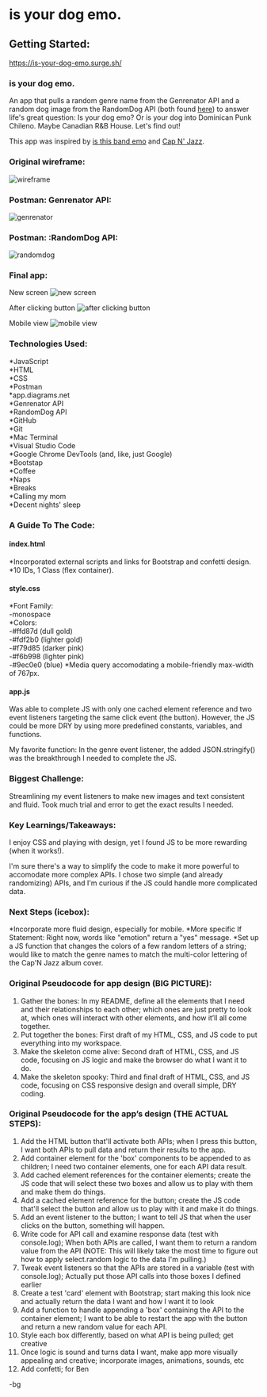 # is your dog emo.

## Getting Started:
https://is-your-dog-emo.surge.sh/

### is your dog emo.
An app that pulls a random genre name from the Genrenator API and a random dog image from the RandomDog API (both found [here](https://github.com/bg-write/public-apis)) to answer life's great question: Is your dog emo? Or is your dog into Dominican Punk Chileno. Maybe Canadian R&B House. Let's find out!

This app was inspired by [is this band emo](http://isthisbandemo.com/) and [Cap N' Jazz](https://capnjazz.bandcamp.com/album/analphabetapolothology).

### Original wireframe:
![wireframe](https://i.imgur.com/KysXxtq.png)

### Postman: Genrenator API:
![genrenator](https://i.imgur.com/ckNV7bk.png)

### Postman: :RandomDog API:
![randomdog](https://i.imgur.com/JPejoUS.png)

### Final app:
New screen
![new screen](https://i.imgur.com/CoEZNTM.png)

After clicking button
![after clicking button](https://i.imgur.com/vWw0ChF.png)

Mobile view
![mobile view](https://i.imgur.com/qVqFLti.png)

### Technologies Used:
*JavaScript  
*HTML  
*CSS  
*Postman  
*app.diagrams.net  
*Genrenator API  
*RandomDog API  
*GitHub  
*Git  
*Mac Terminal  
*Visual Studio Code  
*Google Chrome DevTools (and, like, just Google)  
*Bootstap  
*Coffee  
*Naps  
*Breaks  
*Calling my mom  
*Decent nights' sleep  

### A Guide To The Code:
#### index.html
*Incorporated external scripts and links for Bootstrap and confetti design.
*10 IDs, 1 Class (flex container).

#### style.css
*Font Family:  
-monospace  
*Colors:  
-#ffd87d (dull gold)  
-#fdf2b0 (lighter gold)  
-#f79d85 (darker pink)  
-#f6b998 (lighter pink)  
-#9ec0e0 (blue)
*Media query accomodating a mobile-friendly max-width of 767px.

#### app.js
Was able to complete JS with only one cached element reference and two event listeners targeting the same click event (the button). However, the JS could be more DRY by using more predefined constants, variables, and functions.

My favorite function: In the genre event listener, the added JSON.stringify() was the breakthrough I needed to complete the JS.

### Biggest Challenge:
Streamlining my event listeners to make new images and text consistent and fluid. Took much trial and error to get the exact results I needed.

### Key Learnings/Takeaways:
I enjoy CSS and playing with design, yet I found JS to be more rewarding (when it works!).

I'm sure there's a way to simplify the code to make it more powerful to accomodate more complex APIs. I chose two simple (and already randomizing) APIs, and I'm curious if the JS could handle more complicated data.

### Next Steps (icebox):
*Incorporate more fluid design, especially for mobile.
*More specific If Statement: Right now, words like "emotion" return a "yes" message.
*Set up a JS function that changes the colors of a few random letters of a string; would like to match the genre names to match the multi-color lettering of the Cap'N Jazz album cover.

### Original Pseudocode for app design (BIG PICTURE):
1. Gather the bones: In my README, define all the elements that I need and their relationships to each other; which ones are just pretty to look at, which ones will interact with other elements, and how it’ll all come together.
2. Put together the bones: First draft of my HTML, CSS, and JS code to put everything into my workspace.
3. Make the skeleton come alive: Second draft of HTML, CSS, and JS code, focusing on JS logic and make the browser do what I want it to do.
4. Make the skeleton spooky: Third and final draft of HTML, CSS, and JS code, focusing on CSS responsive design and overall simple, DRY coding.

### Original Pseudocode for the app’s design (THE ACTUAL STEPS):
1. Add the HTML button that'll activate both APIs; when I press this button, I want both APIs to pull data and return their results to the app.
2. Add container element for the 'box' components to be appended to as children; I need two container elements, one for each API data result.
3. Add cached element references for the container elements; create the JS code that will select these two boxes and allow us to play with them and make them do things.
4. Add a cached element reference for the button; create the JS code that'll select the button and allow us to play with it and make it do things.
5. Add an event listener to the button; I want to tell JS that when the user clicks on the button, something will happen.
6. Write code for API call and examine response data (test with console.log); When both APIs are called, I want them to return a random value from the API (NOTE: This will likely take the most time to figure out how to apply select.random logic to the data I'm pulling.)
7. Tweak event listeners so that the APIs are stored in a variable (test with console.log); Actually put those API calls into those boxes I defined earlier
8. Create a test 'card' element with Bootstrap; start making this look nice and actually return the data I want and how I want it to look
9. Add a function to handle appending a 'box' containing the API to the container element; I want to be able to restart the app with the button and return a new random value for each API.
10. Style each box differently, based on what API is being pulled; get creative
11. Once logic is sound and turns data I want, make app more visually appealing and creative; incorporate images, animations, sounds, etc
12. Add confetti; for Ben

-bg